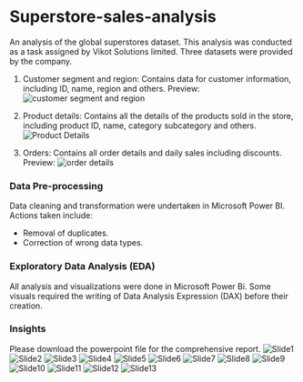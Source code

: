 # Superstore-sales-analysis
An analysis of the global superstores dataset. This analysis was conducted as a task assigned by Vikot Solutions limited.
Three datasets were provided by the company.
1. Customer segment and region: Contains data for customer information, including ID, name, region and others.
Preview:
![customer segment and region](https://user-images.githubusercontent.com/107181687/225951326-3e53bbae-9c03-498e-874b-1b241be58c14.PNG)


2. Product details: Contains all the details of the products sold in the store, including product ID, name, category subcategory and others.
![Product Details](https://user-images.githubusercontent.com/107181687/225952296-91fc81bd-8680-4f94-9e61-5d27c7971960.PNG)


3. Orders: Contains all order details and daily sales including discounts.
Preview:
![order details](https://user-images.githubusercontent.com/107181687/225952412-fdd804a1-7fd5-4d47-b9b4-91a8c8c3db09.PNG)


### Data Pre-processing
Data cleaning and transformation were undertaken in Microsoft Power BI. Actions taken include:

- Removal of duplicates.
- Correction of wrong data types.

### Exploratory Data Analysis (EDA)
All analysis and visualizations were done in Microsoft Power Bi. Some visuals required the writing of Data Analysis Expression (DAX) before their creation.

### Insights
Please download the powerpoint file for the comprehensive report.
![Slide1](https://user-images.githubusercontent.com/107181687/225959601-021f28e6-d6b7-47e8-b58d-b63631eb2b7b.PNG)
![Slide2](https://user-images.githubusercontent.com/107181687/225959608-250f0f26-7eb5-41ee-9e18-ef3edcf1c848.PNG)
![Slide3](https://user-images.githubusercontent.com/107181687/225959617-22fbd367-8777-4288-90ab-8b88d839da91.PNG)
![Slide4](https://user-images.githubusercontent.com/107181687/225959619-2f4bbc06-a443-4ba1-828e-d38ed8bf04c2.PNG)
![Slide5](https://user-images.githubusercontent.com/107181687/225959621-feda1495-8cfd-4ff3-8b87-97b4cc4906f3.PNG)
![Slide6](https://user-images.githubusercontent.com/107181687/225959635-f547dcd8-a65c-40a1-be9b-93d0447e2d74.PNG)
![Slide7](https://user-images.githubusercontent.com/107181687/225959645-b9e1168b-a22f-40f0-825e-b3c1f037f9b0.PNG)
![Slide8](https://user-images.githubusercontent.com/107181687/225959664-3f8b24be-5328-4a4a-b519-0a30365f3a7a.PNG)
![Slide9](https://user-images.githubusercontent.com/107181687/225959681-21a7f6e2-f700-41ae-894f-dbd7aa9ba85c.PNG)
![Slide10](https://user-images.githubusercontent.com/107181687/225959690-62922e95-4121-45ac-aba8-4d884a189b2f.PNG)
![Slide11](https://user-images.githubusercontent.com/107181687/225959697-065104ca-5b6f-4dd2-85a8-8cf7f07ab5c0.PNG)
![Slide12](https://user-images.githubusercontent.com/107181687/225959705-3f3de900-fb22-424f-814e-86821beea668.PNG)
![Slide13](https://user-images.githubusercontent.com/107181687/225959709-a003f1af-ea4e-4542-8d82-2f5a1700175a.PNG)
